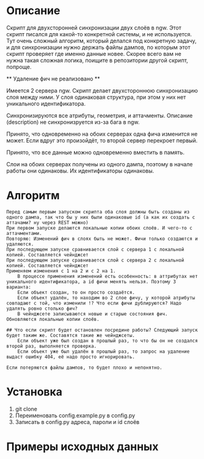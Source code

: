 # Описание

Скрипт для двухсторонней синхронизации двух слоёв в ngw. Этот скрипт писался для какой-то конкретной системы, и не используется. 
Тут очень сложный алгоритм, который делался под конкретную задачу, и для синхронизации нужно держать файлы дампов, по которым этот скрипт проверяет где именно данные новее. 
Скорее всего вам не нужна такая сложная логика, поищите в репозитории другой скрипт, попроще.
 

** Удаление фич не реализовано **

Имеется 2 сервера ngw. Скрипт делает двухстороннюю синхронизацию слоя между ними. У слоя одинаковая структура, при этом у них нет уникального идентификатора.  

Синхронизируются все атрибуты, геометрия, и аттачменты. Описание (description) не синхронизруется из-за бага в ngw.

Принято, что одновременно на обоих серверах одна фича изменится не может. Если вдруг это произойдёт, то второй сервер перекроет первый.

Принято, что все данные можно одновременно вместить в память.

Слои на обоих серверах получены из одного дампа, поэтому в начале работы они одинаковы. Их идентификаторы одинаковы.

# Алгоритм

```
Перед самым первым запуском скрипта оба слоя должны быть созданы из одного дампа, так что бы у них были одинаковые id (а как их создать с аттачами? ну через REST можно)
При первом запуске делаются локальные копии обоих слоёв. И чего-то с аттачментами.
Повторяю: Изменений фич в слоях быть не может. Фичи только создаются и удаляются. 
При последующем запуске сравнивается слой с сервера 1 с локальной копией. Составляется чейнджсет
При последующем запуске сравнивается слой с сервера 2 с локальной копией. Составляется чейнджсет
Применяем изменения с 1 на 2 и с 2 на 1.
	В процессе применения изменений есть особенность: в аттрибутах нет уникального идентификатора, а id фичи менять нельзя. Поэтому 3 варианта:
	Если объект создан, то он просто создаётся.
	Если объект удалён, то находим во 2 слое фичу, у которой атрибуты  совпадают с той, что изменили !? Что если фичи дублируются? Надо удалять ровно столько фич?
	В чейнджсете записываются новые и старые состояния фич.
Обновляются локальные копии слоёв.

## Что если скрипт будет остановлен посредине работы? Следующий запуск будет таким же. Составятся такие же чейнджсеты. 
	Если объект уже был создан в прошлый раз, то что бы он не создался второй раз, выполняется проверка.
	Если объект уже был удалён в прошлый раз, то запрос на удаление выдаст ошибку 404, её надо просто игнорировать.

Если потеряются файлы дампов, то будет плохо и непонятно.

```

# Установка

1. git clone
2. Переименовать config.example.py в config.py
3. Записать в config.py адреса, пароли и id слоёв

# Примеры исходных данных

```

```

